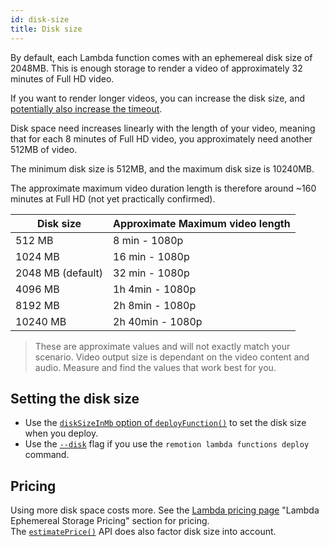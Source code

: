 ```yaml
---
id: disk-size
title: Disk size
---
```


By default, each Lambda function comes with an ephemereal disk size of 2048MB. This is enough storage to render a video of approximately 32 minutes of Full HD video.

If you want to render longer videos, you can increase the disk size, and [potentially also increase the timeout](/docs/timeout).

Disk space need increases linearly with the length of your video, meaning that for each 8 minutes of Full HD video, you approximately need another 512MB of video.

The minimum disk size is 512MB, and the maximum disk size is 10240MB.

The approximate maximum video duration length is therefore around ~160 minutes at Full HD (not yet practically confirmed).

| Disk size         | Approximate Maximum video length |
| ----------------- | -------------------------------- |
| 512 MB            | 8 min - 1080p                    |
| 1024 MB           | 16 min - 1080p                   |
| 2048 MB (default) | 32 min - 1080p                   |
| 4096 MB           | 1h 4min - 1080p                  |
| 8192 MB           | 2h 8min - 1080p                  |
| 10240 MB          | 2h 40min - 1080p                 |

> These are approximate values and will not exactly match your scenario. Video output size is dependant on the video content and audio. Measure and find the values that work best for you.

## Setting the disk size

- Use the [`diskSizeInMb` option of `deployFunction()`](/docs/lambda/deployfunction#disksizeinmb) to set the disk size when you deploy.
- Use the [`--disk`](/docs/lambda/cli/functions) flag if you use the `remotion lambda functions deploy` command.

## Pricing

Using more disk space costs more. See the [Lambda pricing page](https://aws.amazon.com/lambda/pricing/) "Lambda Ephemereal Storage Pricing" section for pricing.  
The [`estimatePrice()`](/docs/lambda/estimateprice) API does also factor disk size into account.
